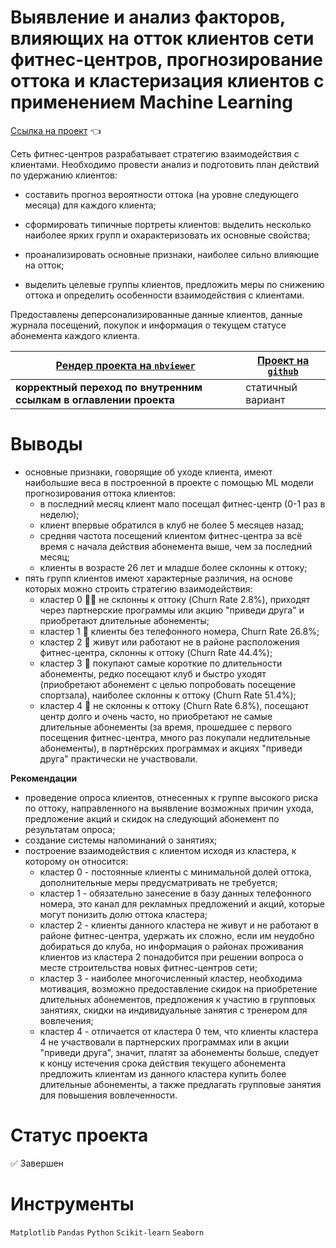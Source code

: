 # Выявление и анализ факторов, влияющих на отток клиентов сети фитнес-центров, прогнозирование оттока и кластеризация клиентов с применением Machine Learning

[Ссылка на проект](https://nbviewer.org/github/anapon-DA/projects/blob/main/Churn%20Prediction%20%28ML%29%20for%20Gym%20Members/gym-member-portraits-and-retention-ML.ipynb) :point_left:

Сеть фитнес-центров разрабатывает стратегию взаимодействия с клиентами. Необходимо провести анализ и подготовить план действий по удержанию клиентов:

- составить прогноз вероятности оттока (на уровне следующего месяца) для каждого клиента;

- сформировать типичные портреты клиентов: выделить несколько наиболее ярких групп и охарактеризовать их основные свойства;

- проанализировать основные признаки, наиболее сильно влияющие на отток;

- выделить целевые группы клиентов, предложить меры по снижению оттока и определить особенности взаимодействия с клиентами.


Предоставлены деперсонализированные данные клиентов, данные журнала посещений, покупок и информация о текущем статусе абонемента каждого клиента.


| [Рендер проекта на `nbviewer`](https://nbviewer.org/github/anapon-DA/projects/blob/main/Churn%20Prediction%20%28ML%29%20for%20Gym%20Members/gym-member-portraits-and-retention-ML.ipynb) | [Проект на `github`](https://github.com/anapon-DA/projects/blob/main/Churn%20Prediction%20(ML)%20for%20Gym%20Members/gym-member-portraits-and-retention-ML.ipynb) |
| --- | --- |
| **корректный переход по внутренним ссылкам в оглавлении проекта** | статичный вариант |

# Выводы

- основные признаки, говорящие об уходе клиента, имеют наибольшие веса в построенной в проекте с помощью ML модели прогнозирования оттока клиентов:
	- в последний месяц клиент мало посещал фитнес-центр (0-1 раз в неделю);
	- клиент впервые обратился в клуб не более 5 месяцев назад;
	- средняя частота посещений клиентом фитнес-центра за всё время с начала действия абонемента выше, чем за последний месяц;
	- клиенты в возрасте 26 лет и младше более склонны к оттоку;
- пять групп клиентов имеют характерные различия, на основе которых можно строить стратегию взаимодействия:
	- кластер 0 :men_wrestling:  не склонны к оттоку (Churn Rate 2.8%), приходят через партнерские программы или акцию "приведи друга" и приобретают длительные абонементы;
	- кластер 1 :no_mobile_phones: клиенты без телефонного номера, Churn Rate 26.8%;
	- кластер 2 :steam_locomotive: живут или работают не в районе расположения фитнес-центра, склонны к оттоку (Churn Rate 44.4%);
	- кластер 3 :thinking: покупают самые короткие по длительности абонементы, редко посещают клуб и быстро уходят (приобретают абонемент с целью попробовать посещение спортзала), наиболее склонны к оттоку (Churn Rate 51.4%);
	- кластер 4 :muscle: не склонны к оттоку (Churn Rate 6.8%), посещают центр долго и очень часто, но приобретают не самые длительные абонементы (за время, прошедшее с первого посещения фитнес-центра, много раз покупали недлительные абонементы), в партнёрских программах и акциях "приведи друга" практически не участвовали.


**Рекомендации**

- проведение опроса клиентов, отнесенных к группе высокого риска по оттоку, направленного на выявление возможных причин ухода, предложение акций и скидок на следующий абонемент по результатам опроса;
- создание системы напоминаний о занятиях;
- построение взаимодействия с клиентом исходя из кластера, к которому он относится:
	- кластер 0 - постоянные клиенты с минимальной долей оттока, дополнительные меры предусматривать не требуется;
	- кластер 1 - обязательно занесение в базу данных телефонного номера, это канал для рекламных предложений и акций, которые могут понизить долю оттока кластера;
	- кластер 2 - клиенты данного кластера не живут и не работают в районе фитнес-центра, удержать их сложно, если им неудобно добираться до клуба, но информация о районах проживания клиентов из кластера 2 понадобится при решении вопроса о месте строительства новых фитнес-центров сети;
	- кластер 3 - наиболее многочисленный кластер, необходима мотивация, возможно предоставление скидок на приобретение длительных абонементов, предложения к участию в групповых занятиях, скидки на индивидуальные занятия с тренером  для вовлечения;
	- кластер 4 - отличается от кластера 0 тем, что клиенты кластера 4 не участвовали в партнерских программах или в акции "приведи друга", значит, платят за абонементы больше, следует к концу истечения срока действия текущего абонемента предложить клиентам из данного кластера купить более длительные абонементы, а также предлагать групповые занятия для повышения вовлеченности.

# Статус проекта

:white_check_mark: Завершен

# Инструменты

`Matplotlib`
`Pandas`
`Python`
`Scikit-learn`
`Seaborn`